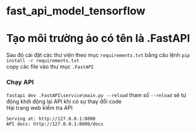 # fast_api_model_tensorflow
# Tạo môi trường ảo có tên là .FastAPI  
Sau đó cài đặt các thư viện theo mục `requirements.txt` bằng câu lệnh `pip install -r requirements.txt`  
copy các file vào thư mục `.FastAPI`  
### Chạy API
`fastapi dev .FastAPI\service\main.py --reload` tham số `--reload` sẽ tự động khởi động lại API khi có sự thay đổi code  
Hai trang web kiểm tra API  
```
Serving at: http://127.0.0.1:8000  
API docs: http://127.0.0.1:8000/docs     
```
